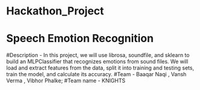 # Hackathon_Project 
# Speech Emotion Recognition 
#Description - 
 In this project, we will use librosa, soundfile, and sklearn to build an MLPClassifier that recognizes emotions from sound files. We will load and extract features from the data, split it into training and testing sets, train the model, and calculate its accuracy. 
#Team - 
Baaqar Naqi , Vansh Verma , Vibhor Phalke;
#Team name - 
KNIGHTS
